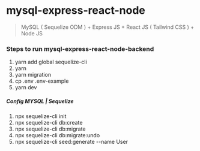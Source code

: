 # mysql-express-react-node

> MySQL ( Sequelize ODM ) + Express JS + React JS ( Tailwind CSS ) + Node JS

### Steps to run mysql-express-react-node-backend

1. yarn add global sequelize-cli
2. yarn
3. yarn migration
4. cp .env .env-example
5. yarn dev

##### Config MYSQL | Sequelize

1. npx sequelize-cli init
2. npx sequelize-cli db:create
3. npx sequelize-cli db:migrate
4. npx sequelize-cli db:migrate:undo
5. npx sequelize-cli seed:generate --name User
